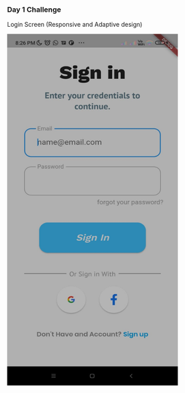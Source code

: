 ### Day 1 Challenge

Login Screen (Responsive and Adaptive design)

<img src = "resources/screenshot.jpeg" height=820px width=400px alt="demo">